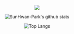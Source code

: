 <div align=center>
  <img src="https://hits.seeyoufarm.com/api/count/incr/badge.svg?url=https%3A%2F%2Fgithub.com%2Fohdnf&count_bg=%2379C83D&title_bg=%23555555&icon=&icon_color=%23E7E7E7&title=hits&edge_flat=false">
  
  ![SunHwan-Park's github stats](https://github-readme-stats.vercel.app/api?username=SunHwan-Park&count_private=true&show_icons=true&theme=cobalt)
  
  ![Top Langs](https://github-readme-stats.vercel.app/api/top-langs/?username=SunHwan-Park&layout=compact&hide=jupyter%20notebook)
</div>

<!--
**SunHwan-Park/SunHwan-Park** is a ✨ _special_ ✨ repository because its `README.md` (this file) appears on your GitHub profile.

Here are some ideas to get you started:

- 🔭 I’m currently working on ...
- 🌱 I’m currently learning ...
- 👯 I’m looking to collaborate on ...
- 🤔 I’m looking for help with ...
- 💬 Ask me about ...
- 📫 How to reach me: ...
- 😄 Pronouns: ...
- ⚡ Fun fact: ...
-->
